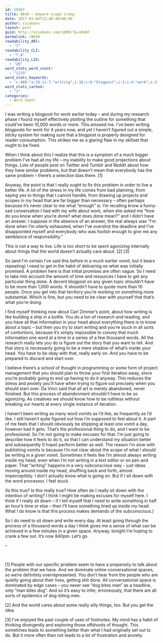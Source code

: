 ```yaml
---
id: 10467
title: 0649 – beware scope creep
date: 2017-03-04T12:40:40+00:00
author: visakanv
layout: post
guid: http://visakanv.com/1000/?p=10467
permalink: /0649
readability_ARI:
  - "7"
readability_CLI:
  - "7.4"
readability_LIX:
  - "28"
word_stats_word_count:
  - "1133"
word_stats_keywords:
  - 's:468:"a:28:{s:7:"writing";i:10;s:8:"blogpost";i:3;s:4:"work";i:3;s:8:"research";i:3;s:5:"words";i:4;s:5:"think";i:4;s:7:"problem";i:6;s:4:"life";i:4;s:6:"things";i:4;s:6:"people";i:4;s:6:"anyway";i:3;s:6:"really";i:7;s:6:"better";i:4;s:4:"head";i:6;s:7:"because";i:3;s:5:"clear";i:3;s:4:"know";i:6;s:5:"vomit";i:3;s:4:"need";i:5;s:4:"time";i:3;s:5:"given";i:3;s:4:"like";i:4;s:5:"start";i:3;s:4:"word";i:3;s:5:"going";i:7;s:6:"inside";i:4;s:7:"process";i:3;s:5:"feels";i:3;}";'
word_stats_cached:
  - "1"
categories:
  - Word Vomit
---
```

I was writing a blogpost for work earlier today – and during my research phase I found myself effectively plotting the outline for something that could&#8217;ve been 10,000 words or more. This amused me. I&#8217;ve been writing blogposts for work for 4 years now, and yet I haven&#8217;t figured out a simple, sticky system for making sure that a blogpost is properly designed for reader consumption. This strikes me as a glaring flaw in my skillset that ought to be fixed.

When I think about this I realize that this is a symptom of a much bigger problem I&#8217;ve had all my life – my inability to make good projections about things. Lots of people post on Twitter and Tumblr and Reddit about how they have similar problems, but that doesn&#8217;t mean that everybody has the same problem – there&#8217;s a selection bias there. [1]

Anyway, the point is that I really ought to fix this problem in order to live a better life. A lot of the stress in my life comes from bad planning, from saying yes to things that I cannot handle, from drawing up projects and scopes in my head that are far bigger than necessary – often perhaps because it&#8217;s never clear to me what &#8220;enough&#8221; is. I&#8217;m recalling know a funny-sad conversation I had with my wife about work, when she asked me &#8220;how do you know when you&#8217;re done? what does done mean?&#8221; and I didn&#8217;t have an answer. I suppose in the absence of an answer, the real always was &#8220;I&#8217;m done when I&#8217;m utterly exhausted, when I&#8217;ve overshot the deadline and I&#8217;ve disappointed myself and everybody who was foolish enough to give me any semblance of responsibility.&#8221;

This is not a way to live. Life is too short to be spent agonizing internally about things that the world doesn&#8217;t actually care about. \[2\] \[3\]

So (and I&#8217;m certain I&#8217;ve said this before in a much earlier vomit, but it bears repeating) I need to get in the habit of delivering on what was initially promised. A problem here is that initial promises are often vague. So I need to take into account the amount of time and resources I have to get any particular thing done. A decent blogpost on any given topic shouldn&#8217;t have to be more than 1,000 words. It shouldn&#8217;t have to quote more than 10 people. Once you get into that territory you&#8217;re working on something more substantial. Which is fine, but you need to be clear with yourself that that&#8217;s what you&#8217;re doing.

I find myself thinking now about Carl Zimmer&#8217;s point, about how writing is like building a ship in a bottle. You do a ton of research and reading, and you have all that information in your head about everything there is to know about a topic – but then you try to start writing and you&#8217;re stuck in all sorts of contortions, because it&#8217;s simply impossible to convey that much information one word at a time in a series of a few thousand words. All the research really lets you do is figure out the story that you want to tell. And that story is necessarily going to be a mere shadow of what&#8217;s inside your head. You have to be okay with that, really early on. And you have to be prepared to discard and start over.

I believe there&#8217;s a school of thought in programming or some form of project management that you should plan to throw your first iteration away, since you&#8217;re probably going to end up having to do it anyway. This reduces the stress and anxiety you&#8217;ll have when trying to figure out precisely when you should start over. Da Vinci said that all art is merely abandoned, never finished. But this process of abandonment shouldn&#8217;t have to be so agonizing. As creatives we should know how to be ruthless without breaking our hearts at every single instance of iteration.

I haven&#8217;t been writing as many word vomits as I&#8217;d like, as frequently as I&#8217;d like. I still haven&#8217;t quite figured out how I&#8217;m supposed to feel about it. A part of me feels that I should obviously be shipping at least one vomit a day, however bad it gets. That&#8217;s the professional thing to do, and I want to be professional. So I&#8217;m not going to make excuses for that. I&#8217;m just going to describe how it feels to do it, so that I can understand my situation better and subsequently (I hope) perform better as well. The reason I&#8217;m slow with publishing vomits is because I&#8217;m not clear about the scope of what I should be writing in a given vomit. Sometimes it feels like I&#8217;m almost always writing inside my head, even when I&#8217;m not writing in a text editor or on pen and paper. That &#8220;writing&#8221; happens in a very subconscious way – just ideas moving around inside my head, shuffling back and forth, almost imperceptibly. I don&#8217;t actually know what is going on. But if I sit down with the word processor, I feel stuck.

(Is this true? Is this really true? How often do I really sit down with the intention of writing? I think I might be making excuses for myself here. I think if I really sit down – if I tell myself that I need to write something in half an hour&#8217;s time or else – then I&#8217;ll have something lined up inside my head. What I do know is that this process makes demands of the subconscious.)

So I do need to sit down and write every day. At least going through the process of a thousand words a day I think gives me a sense of what can be achieved in a few minutes in a given space. Anyway, tonight I&#8217;m hoping to crank a few out. It&#8217;s now 840pm. Let&#8217;s go.

–

&nbsp;

[1] People with our specific problem seem to have a propensity to talk about the problem that we have. And we dominate online conversational spaces, so we&#8217;re definitely overrepresented. You don&#8217;t hear from the people who are quietly going about their lives, getting shit done. All conversational space is dominated by edge cases – you never see &#8220;dog bites man&#8221; as a headline, only &#8220;man bites dog&#8221;. And so it&#8217;s easy to infer, erroneously, that there are all sorts of epidemics of dog-biting men.

[2] And the world cares about some really silly things, too. But you get the idea.

[3] I&#8217;ve enjoyed the past couple of uses of footnotes. My mind has a habit of thinking divergently and exploring those offshoots of thought. This sometimes leads to something better than what I had originally set out to do. But it more often than not leads to a lot of frustration and anxiety.

&nbsp;